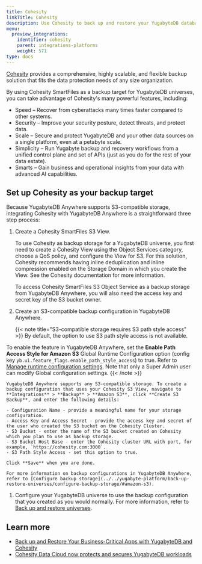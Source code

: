 ```yaml
---
title: Cohesity
linkTitle: Cohesity
description: Use Cohesity to back up and restore your YugabyteDB database.
menu:
  preview_integrations:
    identifier: cohesity
    parent: integrations-platforms
    weight: 571
type: docs
---
```


[Cohesity](https://www.cohesity.com/products/smartfiles/) provides a comprehensive, highly scalable, and flexible backup solution that fits the data protection needs of any size organization.

By using Cohesity SmartFiles as a backup target for YugabyteDB universes, you can take advantage of Cohesity's many powerful features, including:

- Speed – Recover from cyberattacks many times faster compared to other systems.
- Security – Improve your security posture, detect threats, and protect data.
- Scale – Secure and protect YugabyteDB and your other data sources on a single platform, even at a petabyte scale.
- Simplicity – Run Yugabyte backup and recovery workflows from a unified control plane and set of APIs (just as you do for the rest of your data estate).
- Smarts – Gain business and operational insights from your data with advanced AI capabilities.

## Set up Cohesity as your backup target

Because YugabyteDB Anywhere supports S3-compatible storage, integrating Cohesity with YugabyteDB Anywhere is a straightforward three step process:

1. Create a Cohesity SmartFiles S3 View.

    To use Cohesity as backup storage for a YugabyteDB universe, you first need to create a Cohesity View using the Object Services category, choose a QoS policy, and configure the View for S3. For this solution, Cohesity recommends having inline deduplication and inline compression enabled on the Storage Domain in which you create the View. See the Cohesity documentation for more information.

    To access Cohesity SmartFiles S3 Object Service as a backup storage from YugabyteDB Anywhere, you will also need the access key and secret key of the S3 bucket owner.

1. Create an S3-compatible backup configuration in YugabyteDB Anywhere.

    {{< note title="S3-compatible storage requires S3 path style access" >}}
  By default, the option to use S3 path style access is not available.

  To enable the feature in YugabyteDB Anywhere, set the **Enable Path Access Style for Amazon S3** Global Runtime Configuration option (config key `yb.ui.feature_flags.enable_path_style_access`) to true. Refer to [Manage runtime configuration settings](../../yugabyte-platform/administer-yugabyte-platform/manage-runtime-config/). Note that only a Super Admin user can modify Global configuration settings.
    {{< /note >}}

    YugabyteDB Anywhere supports any S3-compatible storage. To create a backup configuration that uses your Cohesity S3 View, navigate to **Integrations** > **Backup** > **Amazon S3**, click **Create S3 Backup**, and enter the following details:

    - Configuration Name - provide a meaningful name for your storage configuration.
    - Access Key and Access Secret - provide the access key and secret of the user who created the S3 bucket on the Cohesity Cluster.
    - S3 Bucket - enter the name of the S3 bucket created on Cohesity which you plan to use as backup storage.
    - S3 Bucket Host Base - enter the Cohesity cluster URL with port, for example, `https://cohesity.com:3000`.
    - S3 Path Style Access - set this option to true.

    Click **Save** when you are done.

    For more information on backup configurations in YugabyteDB Anywhere, refer to [Configure backup storage](../../yugabyte-platform/back-up-restore-universes/configure-backup-storage/#amazon-s3).

1. Configure your YugabyteDB universe to use the backup configuration that you created as you would normally. For more information, refer to [Back up and restore universes](../../yugabyte-platform/back-up-restore-universes/back-up-universe-data/).

## Learn more

- [Back up and Restore Your Business-Critical Apps with YugabyteDB and Cohesity](https://www.yugabyte.com/blog/backup-restore-cohesity/)
- [Cohesity Data Cloud now protects and secures YugabyteDB workloads](https://www.cohesity.com/blogs/cohesity-data-cloud-now-protects-and-secures-yugabytedb-workloads/)
